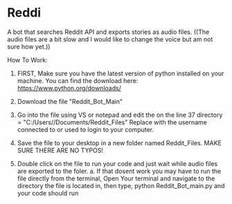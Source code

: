 # Reddi
A bot that searches Reddit API and exports stories as audio files. ((The audio files are a bit slow and I would like to change the voice but am not sure how yet.))



How To Work:

1. FIRST, Make sure you have the latest version of python installed on your machine. You can find the download here: https://www.python.org/downloads/

2. Download the file "Reddit_Bot_Main"

3. Go into the file using VS or notepad and edit the <Directory> on the line 37   directory = "C:/Users/<Username>/Documents/Reddit_Files"    Replace <username> with the username connected to or used to login to your computer.

4. Save the file to your desktop in a new folder named Reddit_Files. MAKE SURE THERE ARE NO TYPOS!

5. Double click on the file to run your code and just wait while audio files are exported to the foler.
      a. If that dosent work you may have to run the file directly from the terminal, Open Your terminal and navigate to the directory the file           is located in, then type, python Reddit_Bot_main.py    and your code should run 
